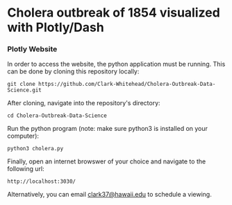 # Cholera outbreak of 1854 visualized with Plotly/Dash

### Plotly Website

In order to access the website, the python application must be running. This can be done by cloning this repository locally: 

```
git clone https://github.com/Clark-Whitehead/Cholera-Outbreak-Data-Science.git
```

After cloning, navigate into the repository's directory:

```
cd Cholera-Outbreak-Data-Science
```

Run the python program (note: make sure python3 is installed on your computer):

```
python3 cholera.py
```

Finally, open an internet browswer of your choice and navigate to the following url:

```
http://localhost:3030/
```

Alternatively, you can email <clark37@hawaii.edu> to schedule a viewing.
